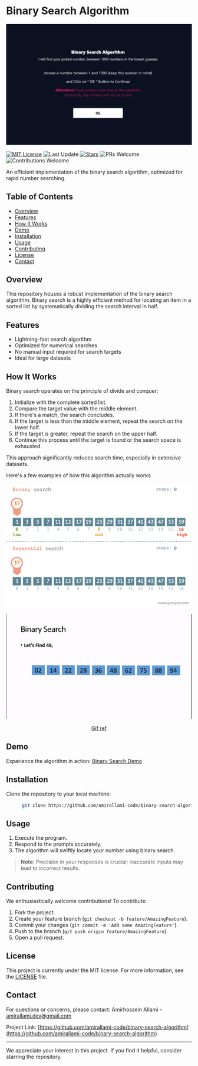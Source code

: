 # Binary Search Algorithm

![Binary Search Demo](images/demo.jpg)

[![MIT License](https://img.shields.io/badge/License-MIT-blue)](https://opensource.org/licenses/MIT)
![Last Update](https://img.shields.io/github/last-commit/amirallami-code/binary-search-algorithm?style=flat&color=yellow)
[![Stars](https://img.shields.io/github/stars/amirallami-code/binary-search-algorithm?style=flat&color=yellow)](https://github.com/amirallami-code/binary-search-algorithm/)
![PRs Welcome](https://img.shields.io/badge/PRs-welcome-brightgreen)
![Contributions Welcome](https://img.shields.io/badge/Contributions-welcome-brightgreen)

An efficient implementation of the binary search algorithm, optimized for rapid number searching.

## Table of Contents

- [Overview](#overview)
- [Features](#features)
- [How It Works](#how-it-works)
- [Demo](#demo)
- [Installation](#installation)
- [Usage](#usage)
- [Contributing](#contributing)
- [License](#license)
- [Contact](#contact)

## Overview

This repository houses a robust implementation of the binary search algorithm. Binary search is a highly efficient method for locating an item in a sorted list by systematically dividing the search interval in half.

## Features

- Lightning-fast search algorithm
- Optimized for numerical searches
- No manual input required for search targets
- Ideal for large datasets

## How It Works

Binary search operates on the principle of divide and conquer:

1. Initialize with the complete sorted list.
2. Compare the target value with the middle element.
3. If there's a match, the search concludes.
4. If the target is less than the middle element, repeat the search on the lower half.
5. If the target is greater, repeat the search on the upper half.
6. Continue this process until the target is found or the search space is exhausted.

This approach significantly reduces search time, especially in extensive datasets.

Here's a few examples of how this algorithm actually works

<p align="center">
  <img width="750" height="auto" src="assets/binary-search-algorithm2.gif">
</p>

<p align="center">
  <img width="750" height="auto" src="assets/binary-search-algorithm.gif">
</p>

<div align="center">
  <a href="https://youtu.be/DRsJ8sA9xzc?si=JPRl0YHB3JSCaS_A">Gif ref</a>
</div>

## Demo

Experience the algorithm in action: [Binary Search Demo](https://binary-search-algorithm.vercel.app)

## Installation 

Clone the repository to your local machine: 
```bash 
      git clone https://github.com/amirallami-code/binary-search-algorithm.git cd binary-search-algorithm
```

## Usage

1. Execute the program.
2. Respond to the prompts accurately.
3. The algorithm will swiftly locate your number using binary search.

>**Note:** Precision in your responses is crucial; inaccurate inputs may lead to incorrect results.

## Contributing

We enthusiastically welcome contributions! To contribute:

1. Fork the project.
2. Create your feature branch (`git checkout -b feature/AmazingFeature`).
3. Commit your changes (`git commit -m 'Add some AmazingFeature'`).
4. Push to the branch (`git push origin feature/AmazingFeature`).
5. Open a pull request.

## License

This project is currently under the MIT license. For more information, see the [LICENSE](LICENSE) file.

## Contact

For questions or concerns, please contact:
Amirhossein Allami - [amirallami.dev@gmail.com](mailto:amirallami.dev@gmail.com)

Project Link: [https://github.com/amirallami-code/binary-search-algorithm](https://github.com/amirallami-code/binary-search-algorithm)

---

We appreciate your interest in this project. If you find it helpful, consider starring the repository.
